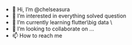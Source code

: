 - 👋 Hi, I’m @chelseasura
- 👀 I’m interested in everything solved question
- 🌱 I’m currently learning flutter\big data \
- 💞️ I’m looking to collaborate on ...
- 📫 How to reach me 

<!---
chelseasura/chelseasura is a ✨ special ✨ repository because its `README.md` (this file) appears on your GitHub profile.
You can click the Preview link to take a look at your changes.
--->
